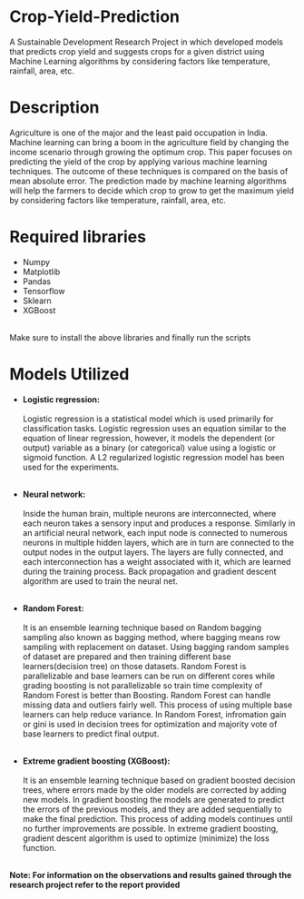 # Crop-Yield-Prediction
A Sustainable Development Research Project in which developed models that predicts crop yield and suggests crops for a given district using Machine Learning algorithms by considering factors like temperature, rainfall, area, etc.

# Description

Agriculture is one of the major and the least paid occupation in India. Machine learning can bring a boom in the agriculture field by changing the income scenario through growing the optimum crop. This paper focuses on predicting the yield of the crop by applying various machine learning
techniques. The outcome of these techniques is compared on the basis of mean absolute error. The prediction made by machine learning algorithms will help the farmers to decide which crop to grow to get the maximum yield by considering factors like temperature, rainfall, area, etc.

# Required libraries
* Numpy
* Matplotlib
* Pandas
* Tensorflow
* Sklearn
* XGBoost
<br/>
Make sure to install the above libraries and finally run the scripts

# Models Utilized
* **Logistic regression:**<br/><br/> 
Logistic regression is a statistical model which is used primarily for classification tasks. Logistic regression uses an equation similar to the equation of linear regression, however, it models the dependent (or output) variable as a binary (or categorical) value using a logistic or sigmoid function. A L2 regularized logistic regression model has been used for the experiments.<br/><br/>

* **Neural network:**<br/><br/>
Inside the human brain, multiple neurons are interconnected, where each neuron takes a sensory input and produces a response. Similarly in an artificial neural network, each input node is connected to numerous neurons in multiple hidden layers, which are in turn are connected to the output nodes in the output layers. The layers are fully connected, and each interconnection has a weight associated with it, which are learned during the training process. Back propagation and gradient descent algorithm are used to train the neural net.<br/><br/>

* **Random Forest:**<br/><br/>
It is an ensemble learning technique based on Random bagging sampling also known as bagging method, where bagging means row sampling with replacement on dataset. Using bagging random samples of dataset are prepared and then training different base learners(decision tree) on those datasets. Random Forest is parallelizable and base learners can be run on different cores while grading boosting is not parallelizable so train time complexity of Random Forest is better than Boosting. Random Forest can handle missing data and outliers fairly well. This process of using multiple base learners can help reduce variance. In Random Forest, infromation gain or gini is used in decision trees for optimization and majority vote of base learners to predict final output.<br/><br/>

* **Extreme gradient boosting (XGBoost):**<br/><br/>
It is an ensemble learning technique based on gradient boosted decision trees, where errors made by the older models are corrected by adding new models. In gradient boosting the models are generated to predict the errors of the previous models, and they are added sequentially to make the final prediction. This process of adding models continues until no further improvements are possible. In extreme gradient boosting, gradient descent algorithm is used to optimize (minimize) the loss function.<br/><br/>

**Note: For information on the observations and results gained through the research project refer to the report provided**
